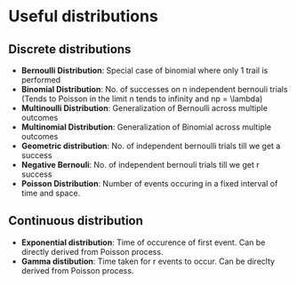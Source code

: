 Useful distributions
============
Discrete distributions
------------
- **Bernoulli Distribution**: Special case of binomial where only 1 trail is performed
- **Binomial Distribution**: No. of successes on n independent bernouli trials (Tends to Poisson in the limit n tends to infinity and np = \lambda)
- **Multinoulli Distribution**: Generalization of Bernoulli across multiple outcomes
- **Multinomial Distribution**: Generalization of Binomial across multiple outcomes
- **Geometric distribution**: No. of independent bernoulli trials till we get a success
- **Negative Bernouli**: No. of independent bernouli trials till we get r success
- **Poisson Distribution**: Number of events occuring in a fixed interval of time and space.

Continuous distribution
------------
- **Exponential distribution**: Time of occurence of first event. Can be directly derived from Poisson process.
- **Gamma distibution**: Time taken for r events to occur. Can be direclty derived from Poisson process.
